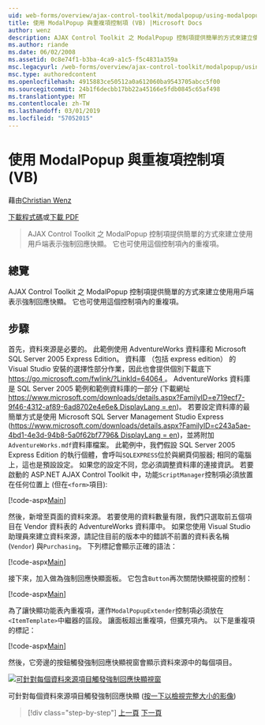 ```yaml
---
uid: web-forms/overview/ajax-control-toolkit/modalpopup/using-modalpopup-with-a-repeater-control-vb
title: 使用 ModalPopup 與重複項控制項 (VB) |Microsoft Docs
author: wenz
description: AJAX Control Toolkit 之 ModalPopup 控制項提供簡單的方式來建立使用用戶端表示強制回應快顯。 此外，也可以使用此 contr....
ms.author: riande
ms.date: 06/02/2008
ms.assetid: 0c8e74f1-b3ba-4ca9-a1c5-f5c4831a359a
msc.legacyurl: /web-forms/overview/ajax-control-toolkit/modalpopup/using-modalpopup-with-a-repeater-control-vb
msc.type: authoredcontent
ms.openlocfilehash: 4915883ce50512a0a612060ba9543705abcc5f00
ms.sourcegitcommit: 24b1f6decbb17bb22a45166e5fdb0845c65af498
ms.translationtype: MT
ms.contentlocale: zh-TW
ms.lasthandoff: 03/01/2019
ms.locfileid: "57052015"
---
```

<a name="using-modalpopup-with-a-repeater-control-vb"></a>使用 ModalPopup 與重複項控制項 (VB)
====================
藉由[Christian Wenz](https://github.com/wenz)

[下載程式碼](http://download.microsoft.com/download/2/4/0/24052038-f942-4336-905b-b60ae56f0dd5/ModalPopup2.vb.zip)或[下載 PDF](http://download.microsoft.com/download/b/6/a/b6ae89ee-df69-4c87-9bfb-ad1eb2b23373/modalpopup2VB.pdf)

> AJAX Control Toolkit 之 ModalPopup 控制項提供簡單的方式來建立使用用戶端表示強制回應快顯。 它也可使用這個控制項內的重複項。


## <a name="overview"></a>總覽

AJAX Control Toolkit 之 ModalPopup 控制項提供簡單的方式來建立使用用戶端表示強制回應快顯。 它也可使用這個控制項內的重複項。

## <a name="steps"></a>步驟

首先，資料來源是必要的。 此範例使用 AdventureWorks 資料庫和 Microsoft SQL Server 2005 Express Edition。 資料庫 （包括 express edition） 的 Visual Studio 安裝的選擇性部分作業，因此也會提供個別下載底下[ https://go.microsoft.com/fwlink/?LinkId=64064 ](https://go.microsoft.com/fwlink/?LinkId=64064)。 AdventureWorks 資料庫是 SQL Server 2005 範例和範例資料庫的一部分 (下載網址[ https://www.microsoft.com/downloads/details.aspx?FamilyID=e719ecf7-9f46-4312-af89-6ad8702e4e6e&amp; DisplayLang = en](https://www.microsoft.com/downloads/details.aspx?FamilyID=e719ecf7-9f46-4312-af89-6ad8702e4e6e&amp;DisplayLang=en))。 若要設定資料庫的最簡單方式是使用 Microsoft SQL Server Management Studio Express ([https://www.microsoft.com/downloads/details.aspx?FamilyID=c243a5ae-4bd1-4e3d-94b8-5a0f62bf7796&amp; DisplayLang = en](https://www.microsoft.com/downloads/details.aspx?FamilyID=c243a5ae-4bd1-4e3d-94b8-5a0f62bf7796&amp;DisplayLang=en))，並將附加`AdventureWorks.mdf`資料庫檔案。 此範例中，我們假設 SQL Server 2005 Express Edition 的執行個體，會呼叫`SQLEXPRESS`位於與網頁伺服器; 相同的電腦上，這也是預設設定。 如果您的設定不同，您必須調整資料庫的連接資訊。 若要啟動的 ASP.NET AJAX Control Toolkit 中，功能`ScriptManager`控制項必須放置在任何位置上 (但在`<form>`項目):

[!code-aspx[Main](using-modalpopup-with-a-repeater-control-vb/samples/sample1.aspx)]

然後，新增至頁面的資料來源。 若要使用的資料數量有限，我們只選取前五個項目在 Vendor 資料表的 AdventureWorks 資料庫中。 如果您使用 Visual Studio 助理員來建立資料來源，請記住目前的版本中的錯誤不前置的資料表名稱 (`Vendor`) 與`Purchasing`。 下列標記會顯示正確的語法：

[!code-aspx[Main](using-modalpopup-with-a-repeater-control-vb/samples/sample2.aspx)]

接下來，加入做為強制回應快顯面板。 它包含`Button`再次關閉快顯視窗的控制：

[!code-aspx[Main](using-modalpopup-with-a-repeater-control-vb/samples/sample3.aspx)]

為了讓快顯功能表內重複項，運作`ModalPopupExtender`控制項必須放在`<ItemTemplate>`中繼器的區段。 讓面板超出重複項，但擴充項內。 以下是重複項的標記：

[!code-aspx[Main](using-modalpopup-with-a-repeater-control-vb/samples/sample4.aspx)]

然後，它旁邊的按鈕觸發強制回應快顯視窗會顯示資料來源中的每個項目。


[![可針對每個資料來源項目觸發強制回應快顯視窗](using-modalpopup-with-a-repeater-control-vb/_static/image2.png)](using-modalpopup-with-a-repeater-control-vb/_static/image1.png)

可針對每個資料來源項目觸發強制回應快顯 ([按一下以檢視完整大小的影像](using-modalpopup-with-a-repeater-control-vb/_static/image3.png))

> [!div class="step-by-step"]
> [上一頁](launching-a-modal-popup-window-from-server-code-vb.md)
> [下一頁](handling-postbacks-from-a-modalpopup-vb.md)

